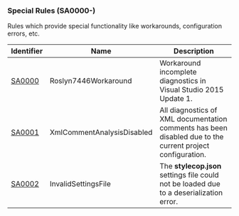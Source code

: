 ### Special Rules (SA0000-)
Rules which provide special functionality like workarounds, configuration errors, etc.

Identifier | Name | Description
-----------|------|-------------
[SA0000](SA0000Roslyn7446Workaround.md) | Roslyn7446Workaround | Workaround incomplete diagnostics in Visual Studio 2015 Update 1.
[SA0001](SA0001.md) | XmlCommentAnalysisDisabled | All diagnostics of XML documentation comments has been disabled due to the current project configuration.
[SA0002](SA0002.md) | InvalidSettingsFile | The **stylecop.json** settings file could not be loaded due to a deserialization error.
